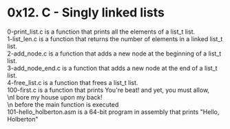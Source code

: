 <h1>0x12. C - Singly linked lists</h1>

0-print_list.c is a function that prints all the elements of a list_t list.<br />
1-list_len.c is a function that returns the number of elements in a linked list_t list.<br />
2-add_node.c is a function that adds a new node at the beginning of a list_t list.<br />
3-add_node_end.c is a function that adds a new node at the end of a list_t list.<br />
4-free_list.c is a function that frees a list_t list.<br />
100-first.c is a function that prints You're beat! and yet, you must allow,<br />\nI bore my house upon my back!<br />\n before the main function is executed<br />
101-hello_holberton.asm is a 64-bit program in assembly that prints "Hello, Holberton"